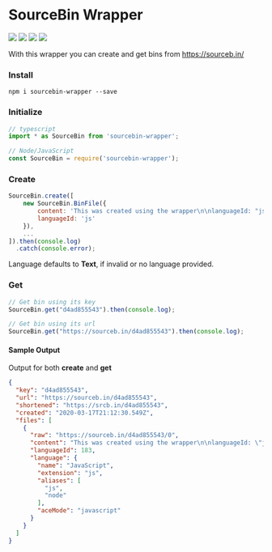 # SourceBin Wrapper

[![](https://img.shields.io/npm/v/sourcebin-wrapper?label=Latest%20Version&style=for-the-badge)](https://www.npmjs.com/package/sourcebin-wrapper)
[![](https://img.shields.io/github/issues-raw/Jacxk/sourcebin-wrapper?label=Open%20Issues&style=for-the-badge)](https://github.com/Jacxk/Sourcebin-Wrapper/issues)
[![](https://img.shields.io/npm/dw/sourcebin-wrapper?label=Downloads&style=for-the-badge)](https://www.npmjs.com/package/sourcebin-wrapper)
[![](https://img.shields.io/github/package-json/author/Jacxk/sourcebin-wrapper?style=for-the-badge)](https://www.npmjs.com/package/sourcebin-wrapper)


With this wrapper you can create and get bins from https://sourceb.in/

### Install
`npm i sourcebin-wrapper --save`

### Initialize
```javascript
// typescript
import * as SourceBin from 'sourcebin-wrapper';

// Node/JavaScript
const SourceBin = require('sourcebin-wrapper');
```

### Create
```javascript
SourceBin.create([
    new SourceBin.BinFile({
        content: 'This was created using the wrapper\n\nlanguageId: "js"',
        languageId: 'js'
    }),
    ...
]).then(console.log)
  .catch(console.error);
```
Language defaults to **Text**, if invalid or no language provided.

### Get
```javascript
// Get bin using its key
SourceBin.get("d4ad855543").then(console.log);

// Get bin using its url
SourceBin.get("https://sourceb.in/d4ad855543").then(console.log);
```

#### Sample Output
Output for both **create** and **get**
```json
{
  "key": "d4ad855543",
  "url": "https://sourceb.in/d4ad855543",
  "shortened": "https://srcb.in/d4ad855543",
  "created": "2020-03-17T21:12:30.549Z",
  "files": [
    {
      "raw": "https://sourceb.in/d4ad855543/0",
      "content": "This was created using the wrapper\n\nlanguageId: \"js\"",
      "languageId": 183,
      "language": {
        "name": "JavaScript",
        "extension": "js",
        "aliases": [
          "js",
          "node"
        ],
        "aceMode": "javascript"
      }
    }
  ]
}
```
